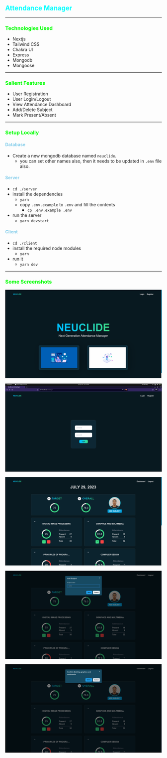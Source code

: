 ## <span style="color:cyan; font-weight:bold">Attendance Manager</span>
---
### <span style="color:lime">Technologies Used</span>
- Nextjs
- Tailwind CSS
- Chakra UI
- Express
- Mongodb
- Mongoose
---
### <span style="color:lime">Salient Features</span>
- User Registration
- User Login/Logout
- View Attendance Dashboard
- Add/Delete Subject
- Mark Present/Absent
---
### <span style="color:lime">Setup Locally</span>

#### <span style="color:skyblue">Database</span>
- Create a new mongodb database named `neuclide`.
    - you can set other names also, then it needs to be updated in `.env` file also.

#### <span style="color:skyblue">Server</span>
- `cd ./server`
- install the dependencies
  - `yarn` 
  - copy `.env.example` to `.env` and fill the contents
    - `cp .env.example .env`
- run the server
  - `yarn devstart`

#### <span style="color:skyblue">Client</span>
- `cd ./client`
- install the required node modules 
  - `yarn`
- run it 
  - `yarn dev`

---

### <span style="color:lime">Some Screenshots</span>

![SS1](./imgs/ss1.png)

![SS2](./imgs/ss2.png)

![SS3](./imgs/ss3.png)

![SS4](./imgs/ss4.png)

![SS5](./imgs/ss5.png)
